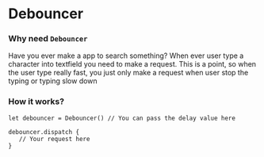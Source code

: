 # Debouncer

### Why need ```Debouncer```
Have you ever make a app to search something? When ever user type a character into textfield you need to make a request.
This is a point, so when the user type really fast, you just only make a request when user stop the typing or typing slow down 

### How it works?

```
let debouncer = Debouncer() // You can pass the delay value here

debouncer.dispatch {
   // Your request here
}
```
